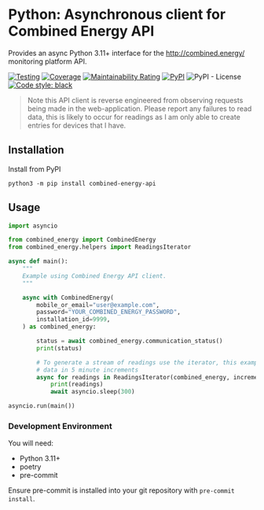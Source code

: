 # Python: Asynchronous client for Combined Energy API

Provides an async Python 3.11+ interface for the http://combined.energy/ monitoring platform API.

<p align="center">

[![Testing](https://github.com/timsavage/combined-energy-api/actions/workflows/tests.yml/badge.svg?branch=main)](https://github.com/timsavage/combined-energy-api/actions/workflows/tests.yml)
[![Coverage](https://sonarcloud.io/api/project_badges/measure?project=timsavage_combined-energy-api&metric=coverage)](https://sonarcloud.io/summary/new_code?id=timsavage_combined-energy-api)
[![Maintainability Rating](https://sonarcloud.io/api/project_badges/measure?project=timsavage_combined-energy-api&metric=sqale_rating)](https://sonarcloud.io/summary/new_code?id=timsavage_combined-energy-api)
[![PyPI](https://img.shields.io/pypi/v/combined-energy-api?color=green)](https://pypi.org/project/combined-energy-api)
![PyPI - License](https://img.shields.io/pypi/l/combined-energy-api)
[![Code style: black](https://img.shields.io/badge/code%20style-black-000000.svg)](https://github.com/psf/black)

</p>

> Note this API client is reverse engineered from observing requests being made
> in the web-application. Please report any failures to read data, this is likely
> to occur for readings as I am only able to create entries for devices that I
> have.

## Installation

Install from PyPI

```shell
python3 -m pip install combined-energy-api
```

## Usage

```python
import asyncio

from combined_energy import CombinedEnergy
from combined_energy.helpers import ReadingsIterator

async def main():
    """
    Example using Combined Energy API client.
    """

    async with CombinedEnergy(
        mobile_or_email="user@example.com",
        password="YOUR_COMBINED_ENERGY_PASSWORD",
        installation_id=9999,
    ) as combined_energy:

        status = await combined_energy.communication_status()
        print(status)

        # To generate a stream of readings use the iterator, this example fetches
        # data in 5 minute increments
        async for readings in ReadingsIterator(combined_energy, increment=300):
            print(readings)
            await asyncio.sleep(300)

asyncio.run(main())
```


### Development Environment

You will need:

- Python 3.11+
- poetry
- pre-commit

Ensure pre-commit is installed into your git repository with `pre-commit install`.
